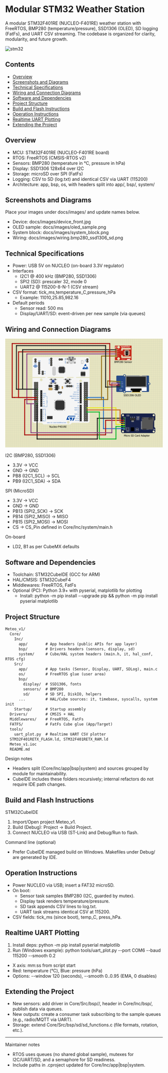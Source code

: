 # Modular STM32 Weather Station

A modular STM32F401RE (NUCLEO-F401RE) weather station with FreeRTOS, BMP280 (temperature/pressure), SSD1306 (OLED), SD logging (FatFs), and UART CSV streaming. The codebase is organized for clarity, modularity, and future growth.

![stm32](./docs/demo4.gif)

## Contents
- [Overview](#overview)
- [Screenshots and Diagrams](#screenshots-and-diagrams)
- [Technical Specifications](#technical-specifications)
- [Wiring and Connection Diagrams](#wiring-and-connection-diagrams)
- [Software and Dependencies](#software-and-dependencies)
- [Project Structure](#project-structure)
- [Build and Flash Instructions](#build-and-flash-instructions)
- [Operation Instructions](#operation-instructions)
- [Realtime UART Plotting](#realtime-uart-plotting)
- [Extending the Project](#extending-the-project)

## Overview
- MCU: STM32F401RE (NUCLEO-F401RE board)
- RTOS: FreeRTOS (CMSIS-RTOS v2)
- Sensors: BMP280 (temperature in °C, pressure in hPa)
- Display: SSD1306 128x64 over I2C
- Storage: microSD over SPI (FatFs)
- Logging: CSV to SD (log.txt) and identical CSV via UART (115200)
- Architecture: app, bsp, os, with headers split into app/, bsp/, system/

## Screenshots and Diagrams
Place your images under docs/images/ and update names below.
- Device: docs/images/device_front.jpg
- OLED sample: docs/images/oled_sample.png
- System block: docs/images/system_block.png
- Wiring: docs/images/wiring.bmp280_ssd1306_sd.png

## Technical Specifications
- Power: USB 5V on NUCLEO (on-board 3.3V regulator)
- Interfaces
  - I2C1 @ 400 kHz (BMP280, SSD1306)
  - SPI2 (SD): prescaler 32, mode 0
  - UART2 @ 115200-8-N-1 (CSV stream)
- CSV format: tick_ms,temperature_C,pressure_hPa
  - Example: 11010,25.85,982.16
- Default periods
  - Sensor read: 500 ms
  - Display/UART/SD: event-driven per new sample (via queues)

## Wiring and Connection Diagrams

![stm32](./docs/scheme.png)


I2C (BMP280, SSD1306)
- 3.3V -> VCC
- GND -> GND
- PB8 (I2C1_SCL) -> SCL
- PB9 (I2C1_SDA) -> SDA

SPI (MicroSD)
- 3.3V -> VCC
- GND -> GND
- PB13 (SPI2_SCK) -> SCK
- PB14 (SPI2_MISO) -> MISO
- PB15 (SPI2_MOSI) -> MOSI
- CS -> CS_Pin defined in Core/Inc/system/main.h

On-board
- LD2, B1 as per CubeMX defaults

## Software and Dependencies
- Toolchain: STM32CubeIDE (GCC for ARM)
- HAL/CMSIS: STM32CubeF4
- Middlewares: FreeRTOS, FatFs
- Optional (PC): Python 3.9+ with pyserial, matplotlib for plotting
  - Install: python -m pip install --upgrade pip && python -m pip install pyserial matplotlib

## Project Structure
```
Meteo_v1/
  Core/
    Inc/
      app/        # App headers (public APIs for app layer)
      bsp/        # Drivers headers (sensors, display, sd)
      system/     # Cube/HAL system headers (main.h, it, hal_conf, RTOS cfg)
    Src/
      app/        # App tasks (Sensor, Display, UART, SDLog), main.c
      os/         # FreeRTOS glue (user area)
      bsp/
        display/  # SSD1306, fonts
        sensors/  # BMP280
        sd/       # SD SPI, DiskIO, helpers
      ...         # HAL/Cube sources: it, timebase, syscalls, system init
    Startup/      # Startup assembly
  Drivers/        # CMSIS + HAL
  Middlewares/    # FreeRTOS, FatFs
  FATFS/          # FatFs Cube glue (App/Target)
  tools/
    uart_plot.py  # Realtime UART CSV plotter
  STM32F401RETX_FLASH.ld, STM32F401RETX_RAM.ld
  Meteo_v1.ioc
  README.md
```

Design notes
- Headers split (Core/Inc/app|bsp|system) and sources grouped by module for maintainability.
- CubeIDE includes these folders recursively; internal refactors do not require IDE path changes.

## Build and Flash Instructions
STM32CubeIDE
1. Import/Open project Meteo_v1.
2. Build (Debug): Project -> Build Project.
3. Connect NUCLEO via USB (ST-Link) and Debug/Run to flash.

Command line (optional)
- Prefer CubeIDE managed build on Windows. Makefiles under Debug/ are generated by IDE.

## Operation Instructions
- Power NUCLEO via USB; insert a FAT32 microSD.
- On boot:
  - Sensor task samples BMP280 (I2C, guarded by mutex).
  - Display task renders temperature/pressure.
  - SD task appends CSV lines to log.txt.
  - UART task streams identical CSV at 115200.
- CSV fields: tick_ms (since boot), temp_C, press_hPa.

## Realtime UART Plotting
1) Install deps: python -m pip install pyserial matplotlib
2) Run (Windows example): python tools/uart_plot.py --port COM6 --baud 115200 --smooth 0.2
- X axis: mm:ss from script start
- Red: temperature (°C), Blue: pressure (hPa)
- Options: --window 120 (seconds), --smooth 0..0.95 (EMA, 0 disables)

## Extending the Project
- New sensors: add driver in Core/Src/bsp/<sensor>/, header in Core/Inc/bsp/, publish data via queues.
- New outputs: create a consumer task subscribing to the sample queues (e.g., radio/MQTT via UART).
- Storage: extend Core/Src/bsp/sd/sd_functions.c (file formats, rotation, etc.).

---
Maintainer notes
- RTOS uses queues (no shared global sample), mutexes for I2C/UART/SD, and a semaphore for SD readiness.
- Include paths in .cproject updated for Core/Inc/app|bsp|system.
